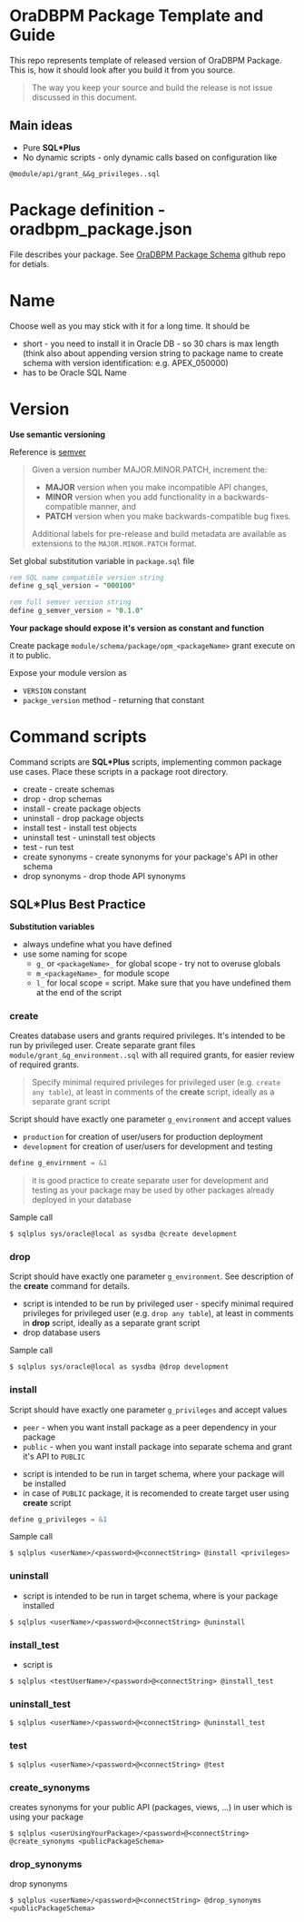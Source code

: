 

# OraDBPM Package Template and Guide

This repo represents template of released version of OraDBPM Package. This is, how it should look after you build it from you source.

> The way you keep your source and build the release is not issue discussed in this document.

## Main ideas

* Pure **SQL\*Plus**
* No dynamic scripts - only dynamic calls based on configuration like 

```
@module/api/grant_&&g_privileges..sql
```

# Package definition - oradbpm_package.json

File describes your package. See [OraDBPM Package Schema](https://github.com/s-oravec/oradbpm-package-schema) github repo for detials.

# Name

Choose well as you may stick with it for a long time. It should be

* short - you need to install it in Oracle DB - so 30 chars is max length (think also about appending version string to package name to create schema with version identification: e.g. APEX_050000)
* has to be Oracle SQL Name

# Version

**Use semantic versioning**

Reference is [semver](http://semver.org)

> Given a version number MAJOR.MINOR.PATCH, increment the:
>
>- **MAJOR** version when you make incompatible API changes,
>- **MINOR** version when you add functionality in a backwards-compatible manner, and
>- **PATCH** version when you make backwards-compatible bug fixes.
>
>Additional labels for pre-release and build metadata are available as extensions to the `MAJOR.MINOR.PATCH` format.

Set global substitution variable in `package.sql` file

```sql
rem SQL name compatible version string
define g_sql_version = "000100"

rem full semver version string
define g_semver_version = "0.1.0"
```

**Your package should expose it's version as constant and function**

Create package `module/schema/package/opm_<packageName>` grant execute on it to public.

Expose your module version as

* `VERSION` constant
* `packge_version` method - returning that constant

# Command scripts

Command scripts are **SQL*Plus** scripts, implementing common package use cases.
Place these scripts in a package root directory.

- create - create schemas
- drop - drop schemas
- install - create package objects
- uninstall - drop package objects 
- install test - install test objects
- uninstall test - uninstall test objects
- test - run test
- create synonyms - create synonyms for your package's API in other schema
- drop synonyms - drop thode API synonyms

## SQL*Plus Best Practice

**Substitution variables**

* always undefine what you have defined
* use some naming for scope
    * `g_` or `<packageName>_` for global scope - try not to overuse globals
    * `m_<packageName>_` for module scope
    * `l_` for local scope = script. Make sure that you have undefined them at the end of the script

### create

Creates database users and grants required privileges. It's intended to be run by privileged user. Create separate grant files `module/grant_&g_environment..sql` with all required grants, for easier review of required grants.

> Specify minimal required privileges for privileged user (e.g.  `create any table`), at least in comments of the **create** script, ideally as a separate grant script

<!-- TODO: create both deployer_privs_grant, deployer_privs_revoke scripts? -->

Script should have exactly one parameter `g_environment` and accept values

- `production` for creation of user/users for production deployment
- `development` for creation of user/users for development and testing

```sql
define g_envirnment = &1
```

> it is good practice to create separate user for development and testing as your package may be used by other packages already deployed in your database

Sample call

```
$ sqlplus sys/oracle@local as sysdba @create development
```

### drop

Script should have exactly one parameter `g_environment`.
See description of the **create** command for details.

- script is intended to be run by privileged user
		- specify minimal required privileges for privileged user (e.g.  `drop any table`), at least in comments in **drop** script, ideally as a separate grant script
- drop database users

Sample call

```
$ sqlplus sys/oracle@local as sysdba @drop development
```

### install

Script should have exactly one parameter `g_privileges` and accept values

- `peer` - when you want install package as a peer dependency in your package
- `public` - when you want install package into separate schema and grant it's API to `PUBLIC`

<!--

Idea. : what about private package usage? 
Detail: when you don't want to share package with other modules or package requires only one "user" of package/desn't support use by other modules

--> 

- script is intended to be run in target schema, where your package will be installed
- in case of `PUBLIC` package, it is recomended to create target user using **create** script

```sql
define g_privileges = &1
```

Sample call

```
$ sqlplus <userName>/<password>@<connectString> @install <privileges>
```

### uninstall

- script is intended to be run in target schema, where is your package installed

```
$ sqlplus <userName>/<password>@<connectString> @uninstall
```

### install_test

- script is 

```
$ sqlplus <testUserName>/<password>@<connectString> @install_test
```

### uninstall_test

```
$ sqlplus <userName>/<password>@<connectString> @uninstall_test
```

### test

```
$ sqlplus <userName>/<password>@<connectString> @test
```

### create_synonyms

creates synonyms for your public API (packages, views, ...) in user which is using your package

```
$ sqlplus <userUsingYourPackage>/<password>@<connectString> @create_synonyms <publicPackageSchema>
```

### drop_synonyms

drop synonyms

```
$ sqlplus <userName>/<password>@<connectString> @drop_synonyms <publicPackageSchema>
```
